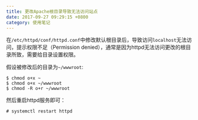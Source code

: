 ```yaml
---
title: 更改Apache根目录导致无法访问站点
date: 2017-09-27 09:29:15 +0800
category: 使用笔记
---
```


在`/etc/httpd/conf/httpd.conf`中修改默认根目录后，导致访问`localhost`无法访问，提示权限不足（Permission denied），通常是因为httpd无法访问更改的根目录所致，需要给目录设置权限。

假设被修改后的目录为`~/wwwroot`:

```
$ chmod o+x ~
$ chmod o+x ~/wwwroot
$ chmod -R o+r ~/wwwroot
```

然后重启httpd服务即可：

```
# systemctl restart httpd
```